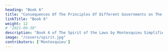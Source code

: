 ```yaml
---
heading: "Book 6"
title: "Consequences Of The Principles Of Different Governments on The Simplicity Of Civil And Criminal Laws"
linkTitle: "Book 6"
weight: 12
# "2021-09-30"
description: "Book 6 of The Spirit of the Laws by Montesquieu Simplified in 21 chapters"
image: "/covers/spirit.jpg"
contributors: ['Montesquieu']
---
```

